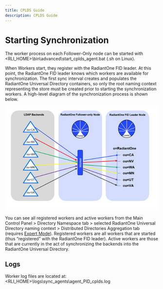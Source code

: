 ```yaml
---
title: CPLDS Guide
description: CPLDS Guide
---
```


# Starting Synchronization

The worker process on each Follower-Only node can be started with <RLI_HOME>\bin\advanced\start_cplds_agent.bat (.sh on Linux).

When Workers start, they register with the RadiantOne FID leader. At this point, the RadiantOne FID leader knows which workers are available for synchronization. The first sync interval creates and populates the RadiantOne Universal Directory containers, so only the root naming context representing the store must be created prior to starting the synchronization workers. A high-level diagram of the synchronization process is shown below.

![high-level diagram ](Media/Image4.1.jpg)
 
You can see all registered workers and active workers from the Main Control Panel > Directory Namespace tab > selected RadiantOne Universal Directory naming context > Distributed Directories Aggregation tab (requires [Expert Mode](introduction#expert-mode)). Registered workers are all workers that are started (thus “registered” with the RadiantOne FID leader). Active workers are those that are currently in the act of synchronizing the backends into the RadiantOne Universal Directory.

## Logs
Worker log files are located at: <RLI_HOME>\logs\sync_agents\agent_PID_<ID>cplds.log
